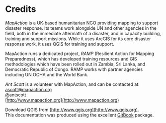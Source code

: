 Credits
=======
[*MapAction*](http://www.mapaction.org) is a UK-based humanitarian NGO providing mapping to support disaster response. Its teams work alongside UN and other agencies in the field, both in the immediate aftermath of a disaster, and in capacity building, training and support missions. While it uses ArcGIS for its core disaster response work, it uses QGIS for training and support.

MapAction runs a dedicated project, *RAMP* (Resilient Action for Mapping Preparedness), which has developed training resources and GIS methodologies which have been rolled out in Zambia, Sri Lanka, and Democratic Republic of Congo. RAMP works with partner agencies including UN OCHA and the World Bank.

*Ant Scott* is a volunteer with MapAction, and can be contacted at:  
ascott@mapaction.org  
@antscott  
[http://www.mapaction.org](http://www.mapaction.org)

Download QGIS from [http://www.qgis.org](http://www.qgis.org).  
This documentation was produced using the excellent [GitBook](https://github.com/GitbookIO) package.

